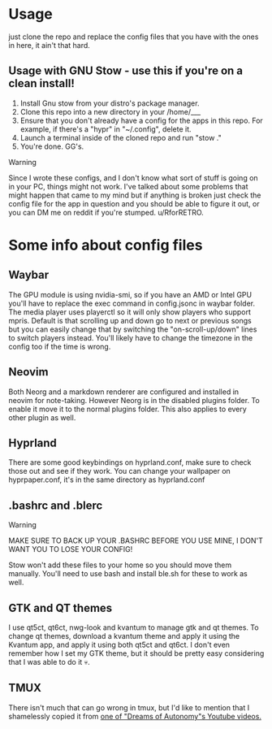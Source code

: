 # Usage 
just clone the repo and replace the config files that you have with the ones in here, it ain't that hard.

## Usage with GNU Stow - use this if you're on a clean install!
1. Install Gnu stow from your distro's package manager.
2. Clone this repo into a new directory in your /home/___
3. Ensure that you don't already have a config for the apps in this repo. For example, if there's a "hypr" in "~/.config", delete it.
4. Launch a terminal inside of the cloned repo and run "stow ."
5. You're done. GG's.

> [!WARNING]
> Since I wrote these configs, and I don't know what sort of stuff is going on in your PC, things might not work. I've talked about some problems that might happen that came to my mind but if anything is broken just check the config file for the app in question and you should be able to figure it out, or you can DM me on reddit if you're stumped. u/RforRETRO. 

# Some info about config files

## Waybar
The GPU module is using nvidia-smi, so if you have an AMD or Intel GPU you'll have to replace the exec command in config.jsonc in waybar folder. The media player uses playerctl so it will only show players who support mpris. Default is that scrolling up and down go to next or previous songs but you can easily change that by switching the "on-scroll-up/down" lines to switch players instead. You'll likely have to change the timezone in the config too if the time is wrong. 

## Neovim
Both Neorg and a markdown renderer are configured and installed in neovim for note-taking. However Neorg is in the disabled plugins folder. To enable it move it to the normal plugins folder. This also applies to every other plugin as well.

## Hyprland
There are some good keybindings on hyprland.conf, make sure to check those out and see if they work. You can change your wallpaper on hyprpaper.conf, it's in the same directory as hyprland.conf

## .bashrc and .blerc
> [!WARNING]
> MAKE SURE TO BACK UP YOUR .BASHRC BEFORE YOU USE MINE, I DON'T WANT YOU TO LOSE YOUR CONFIG!

Stow won't add these files to your home so you should move them manually. You'll need to use bash and install ble.sh for these to work as well.

## GTK and QT themes
I use qt5ct, qt6ct, nwg-look and kvantum to manage gtk and qt themes. To change qt themes, download a kvantum theme and apply it using the Kvantum app, and apply it using both qt5ct and qt6ct. I don't even remember how I set my GTK theme, but it should be pretty easy considering that I was able to do it 💀.

## TMUX
There isn't much that can go wrong in tmux, but I'd like to mention that I shamelessly copied it from [one of "Dreams of Autonomy"s Youtube videos.](https://youtu.be/ud7YxC33Z3w?si=xfbSig1uZl9FOVPL)




